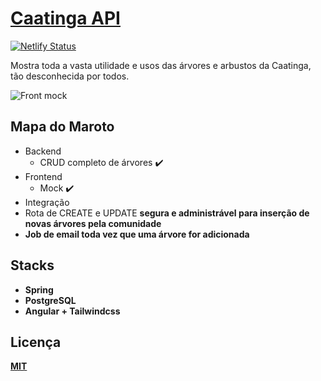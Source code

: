 # [Caatinga API](https://caatinga.netlify.app/home)

[![Netlify Status](https://api.netlify.com/api/v1/badges/ed9f5d44-3832-47b1-9d42-0d39cd76699c/deploy-status)](https://app.netlify.com/sites/caatinga/deploys)

Mostra toda a vasta utilidade e usos das árvores e arbustos da Caatinga, tão desconhecida por todos.

![Front mock](https://user-images.githubusercontent.com/52302576/162094381-75da4edd-b13a-4605-b191-d4ca2d668711.PNG)


## Mapa do Maroto

- Backend
  - CRUD completo de árvores ✔️
- Frontend 
  - Mock ✔️
- Integração 
- Rota de CREATE e UPDATE <strong>segura<strong> e administrável para inserção de novas árvores pela comunidade
- Job de email toda vez que uma árvore for adicionada

## Stacks

- Spring
- PostgreSQL
- Angular + Tailwindcss

## Licença

[MIT](#LICENCE)

